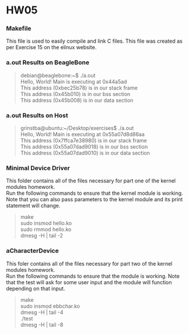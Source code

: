# HW05  

### Makefile  
This file is used to easily compile and link C files. This file was created as per Exercise 15 on the elinux website.  

### a.out Results on BeagleBone  
> debian@beaglebone:~$ ./a.out  
> Hello, World! Main is executing at 0x44a5ad  
> This address (0xbec25b78) is in our stack frame  
> This address (0x45b010) is in our bss section  
> This address (0x45b008) is in our data section  

### a.out Results on Host  
> grinstba@ubuntu:~/Desktop/exercises$ ./a.out  
> Hello, World! Main is executing at 0x55a07d8d86aa  
> This address (0x7ffca7e38980) is in our stack frame  
> This address (0x55a07dad9018) is in our bss section  
> This address (0x55a07dad9010) is in our data section  

### Minimal Device Driver  
This folder contains all of the files necessary for part one of the kernel modules homework.  
Run the following commands to ensure that the kernel module is working. Note that you can also pass 
parameters to the kernel module and its print statement will change.  
> make  
> sudo insmod hello.ko  
> sudo rmmod hello.ko  
> dmesg -H | tail -2  

### aCharacterDevice  
This foler contains all of the files necessary for part two of the kernel modules homework.  
Run the following commands to ensure that the module is working. Note that the test will ask for 
some user input and the module will function depending on that input.  
> make  
> sudo insmod ebbchar.ko  
> dmesg -H | tail -4  
> ./test  
> dmesg -H | tail -8

